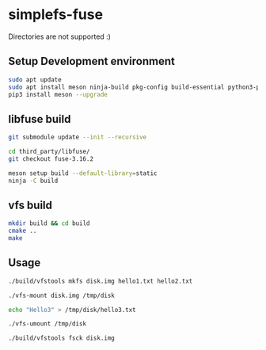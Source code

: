 # simplefs-fuse

Directories are not supported :)

## Setup Development environment
```bash
sudo apt update
sudo apt install meson ninja-build pkg-config build-essential python3-pip
pip3 install meson --upgrade
```

## libfuse build 
```bash
git submodule update --init --recursive

cd third_party/libfuse/
git checkout fuse-3.16.2

meson setup build --default-library=static
ninja -C build
```
## vfs build
```bash
mkdir build && cd build
cmake ..
make
```

## Usage
```bash
./build/vfstools mkfs disk.img hello1.txt hello2.txt

./vfs-mount disk.img /tmp/disk

echo "Hello3" > /tmp/disk/hello3.txt

./vfs-umount /tmp/disk

./build/vfstools fsck disk.img
```
